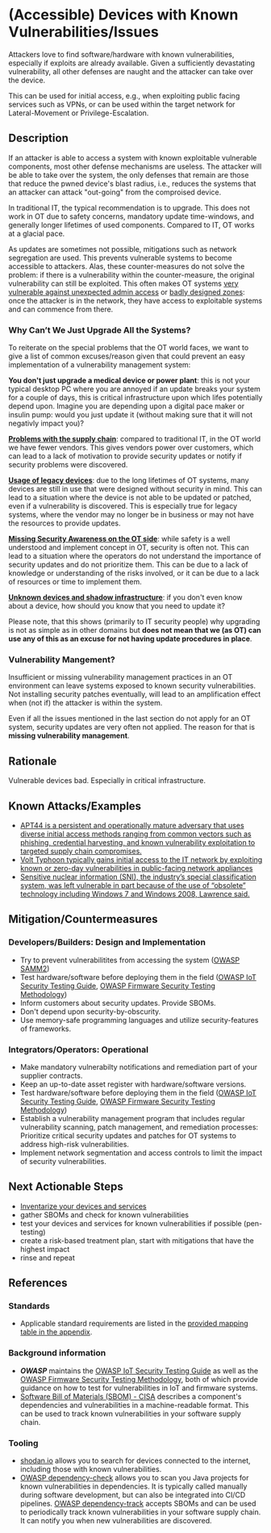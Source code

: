 # (Accessible) Devices with Known Vulnerabilities/Issues

Attackers love to find software/hardware with known vulnerabilities, especially if exploits are already available. Given a sufficiently devastating vulnerability, all other defenses are naught and the attacker can take over the device.

This can be used for initial access, e.g., when exploiting public facing services such as VPNs, or can be used within the target network for Lateral-Movement or Privilege-Escalation.

## Description

If an attacker is able to access a system with known exploitable vulnerable components, most other defense mechanisms are useless. The attacker will be able to take over the system, the only defenses that remain are those that reduce the pwned device's blast radius, i.e., reduces the systems that an attacker can attack "out-going" from the comproised device.

In traditional IT, the typical recommendation is to upgrade. This does not work in OT due to safety concerns, mandatory update time-windows, and generally longer lifetimes of used components. Compared to IT, OT works at a glacial pace.

As updates are sometimes not possible, mitigations such as network segregation are used. This prevents vulnerable systems to become accessible to attackers. Alas, these counter-measures do not solve the problem: if there is a vulnerability within the counter-measure, the original vulnerability can still be exploited. This often makes OT systems [very vulnerable against unexpected admin access](./unknown-assets-and-admin-access.md) or [badly designed zones](./broken-zone-and-conduits-design.md): once the attacker is in the network, they have access to exploitable systems and can commence from there.

### Why Can’t We Just Upgrade All the Systems?

To reiterate on the special problems that the OT world faces, we want to give a list of common excuses/reason given that could prevent an easy implementation of a vulnerability management system:

**You don't just upgrade a medical device or power plant**: this is not your typical desktop PC where you are annoyed if an update breaks your system for a couple of days, this is critical infrastructure upon which lifes potentially depend upon. Imagine you are depending upon a digital pace maker or insulin pump: would you just update it (without making sure that it will not negativly impact you)?

**[Problems with the supply chain](./inadequate_supply_chain_management.md)**: compared to traditional IT, in the OT world we have fewer vendors. This gives vendors power over customers, which can lead to a lack of motivation to provide security updates or notify if security problems were discovered.

**[Usage of legacy devices](./components-with-insufficient-security-capabilities.md)**: due to the long lifetimes of OT systems, many devices are still in use that were designed without security in mind. This can lead to a situation where the device is not able to be updated or patched, even if a vulnerability is discovered. This is especially true for legacy systems, where the vendor may no longer be in business or may not have the resources to provide updates.

**[Missing Security Awareness on the OT side](./missing-awareness.md)**: while safety is a well understood and implement concept in OT, security is often not. This can lead to a situation where the operators do not understand the importance of security updates and do not prioritize them. This can be due to a lack of knowledge or understanding of the risks involved, or it can be due to a lack of resources or time to implement them.

**[Unknown devices and shadow infrastructure](./unknown-assets-and-admin-access.md)**: if you don't even know about a device, how should you know that you need to update it?

Please note, that this shows (primarily to IT security people) why upgrading is not as simple as in other domains but **does not mean that we (as OT) can use any of this as an excuse for not having update procedures in place**.

### Vulnerability Mangement?

Insufficient or missing vulnerability management practices in an OT environment can leave systems exposed to known security vulnerabilities. Not installing security patches eventually, will lead to an amplification effect when (not if) the attacker is within the system.

Even if all the issues mentioned in the last section do not apply for an OT system, security updates are very often not applied. The reason for that is **missing vulnerability management**.

## Rationale

Vulnerable devices bad. Especially in critical infrastructure.

## Known Attacks/Examples

- [APT44 is a persistent and operationally mature adversary that uses diverse initial access methods ranging from common vectors such as phishing, credential harvesting, and known vulnerability exploitation to targeted supply chain compromises.](https://services.google.com/fh/files/misc/apt44-unearthing-sandworm.pdf)
- [Volt Typhoon typically gains initial access to the IT network by exploiting known or zero-day vulnerabilities in public-facing network appliances](https://www.cisa.gov/news-events/cybersecurity-advisories/aa24-038a)
- [Sensitive nuclear information (SNI), the industry’s special classification system, was left vulnerable in part because of the use of “obsolete” technology including Windows 7 and Windows 2008, Lawrence said.](https://www.theguardian.com/business/article/2024/aug/08/sellafield-apologises-guilty-plea-security-failings-nuclear)

## Mitigation/Countermeasures

### Developers/Builders: Design and Implementation

- Try to prevent vulnerabilitites from accessing the system ([OWASP SAMM2](https://owaspsamm.org/))
- Test hardware/software before deploying them in the field ([OWASP IoT Security Testing Guide](https://owasp.org/owasp-istg/index.html), [OWASP Firmware Security Testing Methodology](https://scriptingxss.gitbook.io/firmware-security-testing-methodology))
- Inform customers about security updates. Provide SBOMs.
- Don't depend upon security-by-obscurity.
- Use memory-safe programming languages and utilize security-features of frameworks.

### Integrators/Operators: Operational

- Make mandatory vulnerabilty notifications and remediation part of your supplier contracts.
- Keep an up-to-date asset register with hardware/software versions.
- Test hardware/software before deploying them in the field ([OWASP IoT Security Testing Guide](https://owasp.org/owasp-istg/index.html), [OWASP Firmware Security Testing Methodology](https://scriptingxss.gitbook.io/firmware-security-testing-methodology))
- Establish a vulnerability management program that includes regular vulnerability scanning, patch management, and remediation processes: Prioritize critical security updates and patches for OT systems to address high-risk vulnerabilities.
- Implement network segmentation and access controls to limit the impact of security vulnerabilities.

## Next Actionable Steps

- [Inventarize your devices and services](./unknown-assets-and-admin-access.md)
- gather SBOMs and check for known vulnerabilities
- test your devices and services for known vulnerabilities if possible (pen-testing)
- create a risk-based treatment plan, start with mitigations that have the highest impact
- rinse and repeat

## References

### Standards

- Applicable standard requirements are listed in the [provided mapping table in the appendix](./../appendix/mappingTable.md).

### Background information

- ***OWASP*** maintains the [OWASP IoT Security Testing Guide](https://owasp.org/owasp-istg/index.html) as well as the [OWASP Firmware Security Testing Methodology](https://scriptingxss.gitbook.io/firmware-security-testing-methodology), both of which provide guidance on how to test for vulnerabilities in IoT and firmware systems.
- [Software Bill of Materials (SBOM) - CISA](https://www.cisa.gov/sbom) describes a component's dependencies and vulnerabilities in a machine-readable format. This can be used to track known vulnerabilities in your software supply chain.

### Tooling

- [shodan.io](https://shodan.io) allows you to search for devices connected to the internet, including those with known vulnerabilities.
- [OWASP dependency-check](https://owasp.org/www-project-dependency-check/) allows you to scan you Java projects for known vulnerabilities in dependencies. It is typically called manually during software development, but can also be integrated into CI/CD pipelines. [OWASP dependency-track](https://owasp.org/www-project-dependency-track/) accepts SBOMs and can be used to periodically track known vulnerabilities in your software supply chain. It can notify you when new vulnerabilities are discovered.
